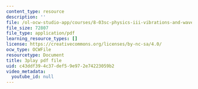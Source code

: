 ```yaml
---
content_type: resource
description: ''
file: /ol-ocw-studio-app/courses/8-03sc-physics-iii-vibrations-and-waves-fall-2016/c43ddf394c37def59e972e74223059b2_8kcvyoHsXrw.pdf
file_size: 72807
file_type: application/pdf
learning_resource_types: []
license: https://creativecommons.org/licenses/by-nc-sa/4.0/
ocw_type: OCWFile
resourcetype: Document
title: 3play pdf file
uid: c43ddf39-4c37-def5-9e97-2e74223059b2
video_metadata:
  youtube_id: null
---
```

